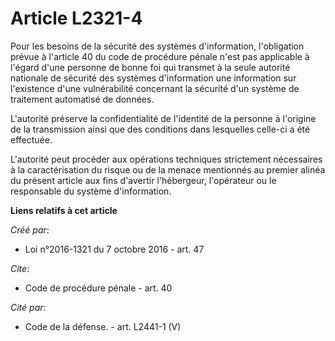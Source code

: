 # Article L2321-4

Pour les besoins de la sécurité des systèmes d'information, l'obligation prévue à l'article 40 du code de procédure pénale
n'est pas applicable à l'égard d'une personne de bonne foi qui transmet à la seule autorité nationale de sécurité des
systèmes d'information une information sur l'existence d'une vulnérabilité concernant la sécurité d'un système de traitement
automatisé de données. 

L'autorité préserve la confidentialité de l'identité de la personne à l'origine de la transmission ainsi que des conditions
dans lesquelles celle-ci a été effectuée. 

L'autorité peut procéder aux opérations techniques strictement nécessaires à la caractérisation du risque ou de la menace
mentionnés au premier alinéa du présent article aux fins d'avertir l'hébergeur, l'opérateur ou le responsable du système
d'information.

**Liens relatifs à cet article**

_Créé par_:

  - Loi n°2016-1321 du 7 octobre 2016 - art. 47

_Cite_:

  - Code de procédure pénale - art. 40

_Cité par_:

  - Code de la défense. - art. L2441-1 (V)
